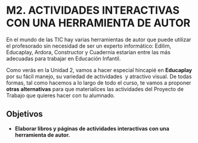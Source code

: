 # M2. ACTIVIDADES INTERACTIVAS CON UNA HERRAMIENTA DE AUTOR

En el mundo de las TIC hay varias herramientas de autor que puede utilizar el profesorado sin necesidad de ser un experto informático: Edilim, Educaplay, Ardora, Constructor y Cuadernia estarían entre las más adecuadas para trabajar en Educación Infantil.

Como verás en la Unidad 2, vamos a hacer especial hincapié en **Educaplay** por su fácil manejo, su variedad de actividades  y atractivo visual. De todas formas, tal como hacemos a lo largo de todo el curso, te vamos a proponer **otras alternativas** para que materialices las actividades del Proyecto de Trabajo que quieres hacer con tu alumnado.

## Objetivos

*   **Elaborar libros y páginas de actividades interactivas con una herramienta de autor.**

